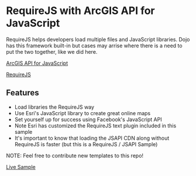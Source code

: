 # RequireJS with ArcGIS API for JavaScript

RequireJS helps developers load multiple files and JavaScript libraries.  Dojo has this framework built-in but cases may arrise where there is a need to put the two together, like we did here.

[ArcGIS API for JavaScript](https://developers.arcgis.com/javascript/)

[RequireJS](http://requirejs.org/)

## Features

* Load libraries the RequireJS way
* Use Esri's JavaScript library to create great online maps
* Set yourself up for success using Facebook's JavaScript API
* Note Esri has customized the RequireJS text plugin included in this sample
* It's important to know that loading the JSAPI CDN along without RequireJS is faster (but this is a RequireJS / JSAPI Sample)


NOTE: Feel free to contribute new templates to this repo!

[Live Sample](http://esri.github.io/developer-support/web-js/requirejs-with-jsapi/index.html)
